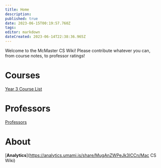 ```yaml
---
title: Home
description: 
published: true
date: 2023-06-15T00:19:57.760Z
tags: 
editor: markdown
dateCreated: 2023-06-14T22:38:36.965Z
---
```


Welcome to the McMaster CS Wiki! Please contribute whatever you can, from course notes, to professor ratings!

# Courses

[Year 3 Course List](/courses/y3/courselist)

# Professors

[Professors](/professors)

# About

[**Analytics**](https://analytics.umami.is/share/MugAnZWPeJk3ICCn/Mac CS Wiki)